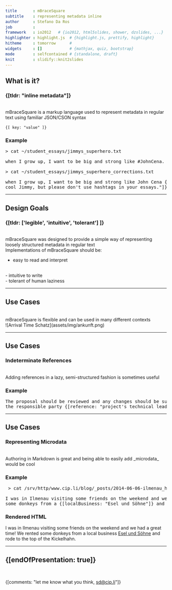 ```yaml
---
title       : mBraceSquare
subtitle    : representing metadata inline
author      : Stefano Da Ros
job         : 
framework   : io2012   # {io2012, html5slides, shower, dzslides, ...}
highlighter : highlight.js  # {highlight.js, prettify, highlight}
hitheme     : tomorrow      # 
widgets     : []            # {mathjax, quiz, bootstrap}
mode        : selfcontained # {standalone, draft}
knit        : slidify::knit2slides
---
```


## What is it?
### {[tldr: "inline metadata"]}
<br />
mBraceSquare is a markup language used to represent metadata in regular text using familiar JSON/CSON syntax

    {[ key: "value" ]}
    
### Example
<pre>> cat ~/student_essays/jimmys_superhero.txt

when I grow up, I want to be big and strong like #JohnCena.

> cat ~/student_essays/jimmys_superhero_corrections.txt

when I grow up, I want to be big and strong like John Cena {[comment: "I know it sounds
cool Jimmy, but please don't use hashtags in your essays."]}.</pre>

---

## Design Goals
### {[tldr: ['legible', 'intuitive', 'tolerant'] ]}
<br />
mBraceSquare was designed to provide a simple way of representing loosely structured metadata in regular text

<br />
Implementations of mBraceSquare should be:

- easy to read and interpret

<br />
- intuitive to write

<br />
- tolerant of human laziness

---

## Use Cases

<br />
mBraceSquare is flexible and can be used in many different contexts

<br />
![Arrival Time Schatz](assets/img/ankunft.png)

---

## Use Cases

### Indeterminate References
<br />
Adding references in a lazy, semi-structured fashion is sometimes useful

### Example
<pre>
The proposal should be reviewed and any changes should be submitted to
the responsible party {[reference: "project's technical lead"]}.
</pre>

---
## Use Cases

### Representing Microdata

<br />
Authoring in Markdown is great and being able to easily add _microdata_ would be cool

### Example

<pre> > cat /srv/http/www.cip.li/blog/_posts/2014-06-06-ilmenau_himmel_blau.markdown

I was in Ilmenau visiting some friends on the weekend and we had a great time! We rented
some donkeys from a {[localBusiness: "Esel und Söhne"]} and rode to the top of the Kickelhahn.
</pre>

### Rendered HTML

I was in Ilmenau visiting some friends on the weekend and we had a great time! We rented
some donkeys from a local business [Esel und Söhne](http://www.zeitblueten.com/news/esel-vater-sohn/) and rode to the top of the Kickelhahn.

---
## {[endOfPresentation: true]}
<br />


{[comments: "let me know what you think, sd@cip.li"]}




